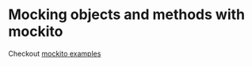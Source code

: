 # Mocking objects and methods with mockito
Checkout [mockito examples](https://javadoc.io/doc/org.mockito/mockito-core/3.6.0/org/mockito/Mockito.html)
